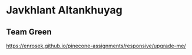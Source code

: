 # Javkhlant Altankhuyag

## Team Green

https://enrosek.github.io/pinecone-assignments/responsive/upgrade-me/
